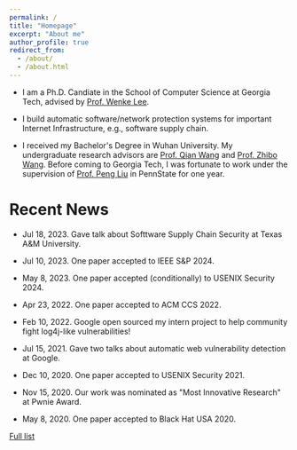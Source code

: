 ```yaml
---
permalink: /
title: "Homepage"
excerpt: "About me"
author_profile: true
redirect_from: 
  - /about/
  - /about.html
---
```


* I am a Ph.D. Candiate in the School of Computer Science at Georgia Tech, advised by [Prof. Wenke Lee](http://wenke.gtisc.gatech.edu).

* I build automatic software/network protection systems for important Internet Infrastructure, e.g., software supply chain.

* I received my Bachelor's Degree in Wuhan University. My undergraduate research advisors are [Prof. Qian Wang](https://scholar.google.com/citations?user=CD7ybnAAAAAJ&hl=en) and [Prof. Zhibo Wang](https://person.zju.edu.cn/zhibowang). Before coming to Georgia Tech, I was fortunate to work under the supervision of [Prof. Peng Liu](https://s2.ist.psu.edu/pliu/) in PennState for one year.

Recent News
====
* Jul 18, 2023. Gave talk about Softtware Supply Chain Security at Texas A&M University.

* Jul 10, 2023. One paper accepted to IEEE S&P 2024.

* May 8, 2023. One paper accepted (conditionally) to USENIX Security 2024.

* Apr 23, 2022.  One paper accepted to ACM CCS 2022.

* Feb 10, 2022. Google open sourced my intern project to help community fight log4j-like vulnerabilities!

* Jul 15, 2021. Gave two talks about automatic web vulnerability detection at Google. 

* Dec 10, 2020. One paper accepted to USENIX Security 2021.

* Nov 15, 2020. Our work was nominated as "Most Innovative Research" at Pwnie Award.

* May 8, 2020. One paper accepted to Black Hat USA 2020.


[Full list](/news)






